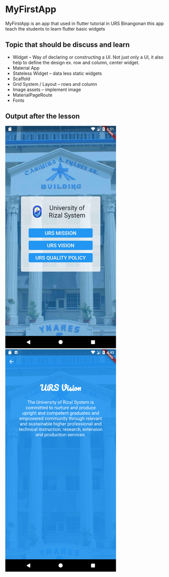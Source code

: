 # MyFirstApp
MyFirstApp is an app that used in flutter tutorial in URS Binangonan this app teach the students to learn flutter basic widgets
## Topic that should be discuss and learn
* Widget – Way of declaring or constructing a UI. Not just only a UI, it also help to define the design ex. row and column, center widget.
* Material App 
* Stateless Widget – data less static widgets
* Scaffold
* Grid System / Layout – rows and column
* Image assets – implement image
* MaterialPageRoute
* Fonts
## Output after the lesson
<img src="https://github.com/enehry/MyFirstApp-Completed/blob/main/sample.jpg" width="350" title="hover text">
<img src="https://github.com/enehry/MyFirstApp-Completed/blob/main/screenshot.png" width="350" title="hover text">

